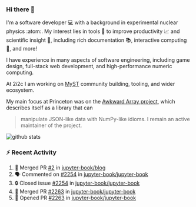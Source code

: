 ### Hi there 👋 

I'm a software developer 💻 with a background in experimental nuclear physics :atom:. My interest lies in tools :wrench: to improve productivity :chart_with_upwards_trend: and scientific insight :telescope:, including rich documentation 📚, interactive computing 🧮, and more! 

I have experience in many aspects of software engineering, including game design, full-stack web development, and high-performance numeric computing. 

At 2i2c I am working on [MyST](https://github.com/jupyter-book/mystmd) community building, tooling, and wider ecosystem. 

My main focus at Princeton was on the [Awkward Array project](awkward-array.org/), which describes itself as a library that can 
> manipulate JSON-like data with NumPy-like idioms. I remain an active maintainer of the project. 

![github stats](https://github-readme-stats.vercel.app/api?username=agoose77&show_icons=true&hide_rank=true&hide_title=true&bg_color=30,e76445,904e95&text_color=efe3ec&icon_color=efe3ec)
<!--
**agoose77/agoose77** is a ✨ _special_ ✨ repository because its `README.md` (this file) appears on your GitHub profile.

Here are some ideas to get you started:

- 🔭 I’m currently working on ...
- 🌱 I’m currently learning ...
- 👯 I’m looking to collaborate on ...
- 🤔 I’m looking for help with ...
- 💬 Ask me about ...
- 📫 How to reach me: ...
- 😄 Pronouns: ...
- ⚡ Fun fact: ...
-->

### :zap: Recent Activity

<!--START_SECTION:activity-->
1. 🎉 Merged PR [#2](https://github.com/jupyter-book/blog/pull/2) in [jupyter-book/blog](https://github.com/jupyter-book/blog)
2. 🗣 Commented on [#2254](https://github.com/jupyter-book/jupyter-book/issues/2254#issuecomment-2478728851) in [jupyter-book/jupyter-book](https://github.com/jupyter-book/jupyter-book)
3. 🔒 Closed issue [#2254](https://github.com/jupyter-book/jupyter-book/issues/2254) in [jupyter-book/jupyter-book](https://github.com/jupyter-book/jupyter-book)
4. 🎉 Merged PR [#2263](https://github.com/jupyter-book/jupyter-book/pull/2263) in [jupyter-book/jupyter-book](https://github.com/jupyter-book/jupyter-book)
5. 💪 Opened PR [#2263](https://github.com/jupyter-book/jupyter-book/pull/2263) in [jupyter-book/jupyter-book](https://github.com/jupyter-book/jupyter-book)
<!--END_SECTION:activity-->
